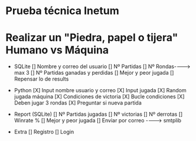 # Prueba técnica Inetum

# Realizar un "Piedra, papel o tijera" Humano vs Máquina

- SQLite
  [] Nombre y correo del usuario
  [] Nº Partidas
  [] Nº Rondas----> max 3
  [] Nº Partidas ganadas y perdidas
  [] Mejor y peor jugada
  [] Repensar lo de results

- Python
  [X] Input nombre usuario y correo
  [X] Input jugada
  [X] Random jugada máquina
  [X] Condiciones de victoria
  [X] Bucle condiciones
  [X] Deben jugar 3 rondas
  [X] Preguntar si nueva partida

- Report (SQLite)
  [] Nº Partidas jugadas
  [] Nº victorias
  [] Nº derrotas
  [] Winrate %
  [] Mejor y peor jugada
  [] Enviar por correo ----> smtplib

- Extra
  [] Registro
  [] Login
